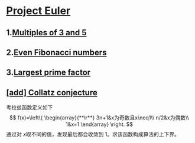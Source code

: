 # [Project Euler](https://projecteuler.net/archives)

## 1.[Multiples of 3 and 5](https://projecteuler.net/problem=1)



## 2.[Even Fibonacci numbers](https://projecteuler.net/problem=2)



## 3.[Largest prime factor](https://projecteuler.net/problem=3)



## [[add]  Collatz conjecture](https://zh.wikipedia.org/wiki/%E8%80%83%E6%8B%89%E5%85%B9%E7%8C%9C%E6%83%B3)

考拉兹函数定义如下
$$
f(x)=\left\{
\begin{array}{**lr**}
3n+1&x为奇数且x\neq1\\
n/2&x为偶数\\
1&x=1
\end{array}
\right.
$$
通过对 $x​$ 取不同的值，发现最后都会收敛到 1。求该函数构成算法的上下界。